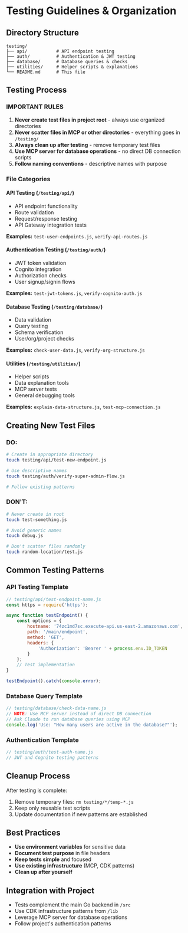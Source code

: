 # Testing Guidelines & Organization

## Directory Structure

```
testing/
├── api/           # API endpoint testing
├── auth/          # Authentication & JWT testing
├── database/      # Database queries & checks
├── utilities/     # Helper scripts & explanations
└── README.md      # This file
```

## Testing Process

### IMPORTANT RULES
1. **Never create test files in project root** - always use organized directories
2. **Never scatter files in MCP or other directories** - everything goes in `/testing/`
3. **Always clean up after testing** - remove temporary test files
4. **Use MCP server for database operations** - no direct DB connection scripts
5. **Follow naming conventions** - descriptive names with purpose

### File Categories

#### API Testing (`/testing/api/`)
- API endpoint functionality
- Route validation
- Request/response testing
- API Gateway integration tests

**Examples:** `test-user-endpoints.js`, `verify-api-routes.js`

#### Authentication Testing (`/testing/auth/`)
- JWT token validation
- Cognito integration
- Authorization checks
- User signup/signin flows

**Examples:** `test-jwt-tokens.js`, `verify-cognito-auth.js`

#### Database Testing (`/testing/database/`)
- Data validation
- Query testing
- Schema verification
- User/org/project checks

**Examples:** `check-user-data.js`, `verify-org-structure.js`

#### Utilities (`/testing/utilities/`)
- Helper scripts
- Data explanation tools
- MCP server tests
- General debugging tools

**Examples:** `explain-data-structure.js`, `test-mcp-connection.js`

## Creating New Test Files

### DO:
```bash
# Create in appropriate directory
touch testing/api/test-new-endpoint.js

# Use descriptive names
touch testing/auth/verify-super-admin-flow.js

# Follow existing patterns
```

### DON'T:
```bash
# Never create in root
touch test-something.js

# Avoid generic names
touch debug.js

# Don't scatter files randomly
touch random-location/test.js
```

## Common Testing Patterns

### API Testing Template
```javascript
// testing/api/test-endpoint-name.js
const https = require('https');

async function testEndpoint() {
    const options = {
        hostname: '74zc1md7sc.execute-api.us-east-2.amazonaws.com',
        path: '/main/endpoint',
        method: 'GET',
        headers: {
            'Authorization': 'Bearer ' + process.env.ID_TOKEN
        }
    };
    // Test implementation
}

testEndpoint().catch(console.error);
```

### Database Query Template
```javascript
// testing/database/check-data-name.js
// NOTE: Use MCP server instead of direct DB connection
// Ask Claude to run database queries using MCP
console.log('Use: "How many users are active in the database?"');
```

### Authentication Template
```javascript
// testing/auth/test-auth-name.js
// JWT and Cognito testing patterns
```

## Cleanup Process

After testing is complete:
1. Remove temporary files: `rm testing/*/temp-*.js`
2. Keep only reusable test scripts
3. Update documentation if new patterns are established

## Best Practices

- **Use environment variables** for sensitive data
- **Document test purpose** in file headers
- **Keep tests simple** and focused
- **Use existing infrastructure** (MCP, CDK patterns)
- **Clean up after yourself**

## Integration with Project

- Tests complement the main Go backend in `/src`
- Use CDK infrastructure patterns from `/lib`
- Leverage MCP server for database operations
- Follow project's authentication patterns